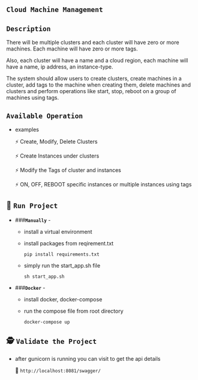 
## **`Cloud Machine Management`**

## **`Description`**

There will be multiple clusters and each cluster will have zero or more machines. Each machine will have zero or more tags.

Also, each cluster will have a name and a cloud region, each machine will have a name, ip address, an instance-type.

The system should allow users to create clusters, create machines in a cluster, add tags to the machine when creating them, delete machines and clusters and perform operations like start, stop, reboot on a group of machines using tags.


## **`Available Operation`**


* examples

    :zap: Create, Modify, Delete Clusters
    
    :zap: Create Instances under clusters
    
    :zap: Modify the Tags of cluster and instances
    
    :zap: ON, OFF, REBOOT specific instances or multiple instances using tags
    


## :rocket:&nbsp;**`Run Project`**

* ###**`Manually`** -
    * install a virtual environment
    * install packages from reqirement.txt
        
        `pip install requirements.txt` 
    
    * simply run the start_app.sh file
    
        `sh start_app.sh`
        
* ###**`Docker`** -
    * install docker, docker-compose
    * run the compose file from root directory
    
        `docker-compose up`
        
## :detective:&nbsp;**`Validate the Project`**

* after gunicorn is running you can visit to get the api details

    :link: `http://localhost:8081/swagger/`
    
    